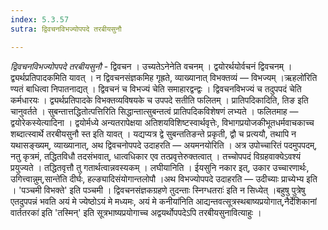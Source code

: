 ```yaml
---
index: 5.3.57
sutra: द्विवचनविभज्योपपदे तरबीयसुनौ

---
```

_द्विवचनविभज्योपपदे तरबीयसुनौ_ - द्विवचन । उच्यतेऽनेनेति वचनम् । द्वयोरर्थयोर्वचनं द्विवचनम् । द्व्यर्थप्रतिपादकमिति यावत् । न द्विवचनसंज्ञकमिह गृह्रते, व्याख्यानात् विभक्तव्यं — विभज्यम् ।ऋहलो॑रिति ण्यतं बाधित्वा निपातनाद्यत् । द्विवचनं च विभज्यं चेति समाहारद्वन्द्वः । द्विवचनविभज्यं च तदुपपदं चेति कर्मधारयः । द्व्यर्थप्रतिपादके विभक्तव्यविषयके च उपपदे सतीति फलितम् । प्रातिपदिकादिति, तिङ इति चानुवर्तते । सुबन्तात्तद्धितोत्पत्तिरिति सिद्धान्तात्सुबन्तत्वं प्रातिपदिकविशेषणं लभ्यते । फलितमाह — द्वयोरेकस्येत्यादिना । द्वयोर्मध्ये अन्यतरापेक्षया अतिशयविशिष्टस्वार्थवृत्तेः, विभागप्रयोजकीभूतधर्मवाचकाच्च शब्दात्स्वार्थे तरबीयसुनौ स्त इति यावत् । यद्यप्यत्र द्वे सुबन्ततिङन्ते प्रकृती, द्वौ च प्रत्ययौ, तथापि न यथासङ्ख्यम्, व्याख्यानात्, अथ द्विवचनोपपदे उदाहरति — अयमनयोरिति । अत्र उपोच्चारितं पदमुपपदम्, नतु कृत्रमं, तद्धितविधौ तदसंभवात्, धात्वधिकार एव तत्प्रवृत्तेरुक्तत्वात् । तच्चोपपदं विग्रहवाक्येऽवश्यं प्रयुज्यते । तद्धितवृत्तौ तु गतार्थत्वान्नवस्यकम् । लघीयानिति । ईयसुनि नकार इत्, उकार उच्चारणार्थः, उगित्त्वान्नुम्,सान्ते॑ति दीर्घः, हल्ङ्यादिसंयोगान्तलोपौ ।अथ विभज्योपपदे उदाहरति — उदीच्याः प्राच्येभ्य इति । 'पञ्चमी विभक्ते' इति पञ्चमी । द्विवचनसंज्ञकग्रहणे तुदन्ताः स्निग्धतराः॑ इति न सिध्येत् ।बहुषु पुत्रेषु एतदुपपन्नं भवति अयं मे ज्येष्ठोऽयं मे मध्यमः, अयं मे कनीया॑निति आद्यन्तवत्सूत्रस्थबाष्यप्रयोगात्,नैर्देशिकानां वार्ततरका॑ इति 'तस्मिन्' इति सूत्रभाष्यप्रयोगाच्च अद्वयर्थोपपदेऽपि तरबीयसुनावित्याहुः । 